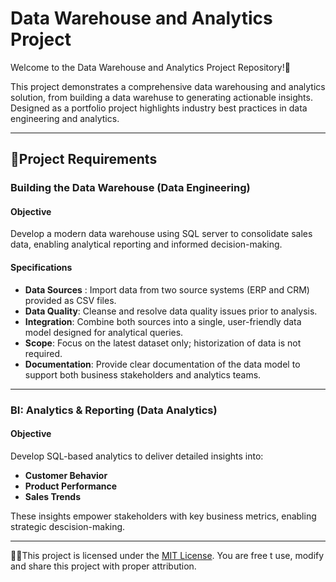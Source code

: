 # Data Warehouse and Analytics Project

Welcome to the Data Warehouse and Analytics Project Repository!🎯

This project demonstrates a comprehensive data warehousing and analytics solution, from building a data warehuse to generating actionable insights. Designed as a portfolio project highlights industry best practices in data engineering and analytics.

---
## 🎯Project Requirements

### Building the Data Warehouse (Data Engineering)

#### Objective
Develop a modern data warehouse using SQL server to consolidate sales data, enabling analytical reporting and informed decision-making.

#### Specifications
- **Data Sources** : Import data from two source systems (ERP and CRM) provided as CSV files.
- **Data Quality**: Cleanse and resolve data quality issues prior to analysis.
- **Integration**: Combine both sources into a single, user-friendly data model designed for analytical queries.
- **Scope**: Focus on the latest dataset only; historization of data is not required.
- **Documentation**: Provide clear documentation of the data model to support both business stakeholders and analytics teams.

---

### BI: Analytics & Reporting (Data Analytics)

#### Objective
Develop SQL-based analytics to deliver detailed insights into:
- **Customer Behavior**
- **Product Performance**
- **Sales Trends**

These insights empower stakeholders with key business metrics, enabling strategic descision-making.

---

🪪🎯This project is licensed under the [MIT License](LICENSE). You are free t use, modify and share this project with proper attribution.
